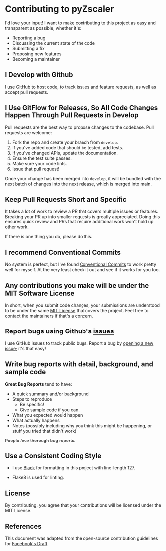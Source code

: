 # Contributing to pyZscaler

I'd love your input! I want to make contributing to this project as easy and transparent as possible, whether it's:

- Reporting a bug
- Discussing the current state of the code
- Submitting a fix
- Proposing new features
- Becoming a maintainer

## I Develop with Github

I use GitHub to host code, to track issues and feature requests, as well as accept pull requests.

## I Use GitFlow for Releases, So All Code Changes Happen Through Pull Requests in Develop

Pull requests are the best way to propose changes to the codebase. Pull requests are welcome:

1. Fork the repo and create your branch from `develop`.
2. If you've added code that should be tested, add tests.
3. If you've changed APIs, update the documentation.
4. Ensure the test suite passes.
5. Make sure your code lints.
6. Issue that pull request!

Once your change has been merged into `develop`, it will be bundled with the next batch of changes into the next release,
which is merged into main.

## Keep Pull Requests Short and Specific

It takes a lot of work to review a PR that covers multiple issues or features. Breaking
your PR up into smaller requests is greatly appreciated. Doing this ensures quick review
and PRs that require additional work won't hold up other work.

If there is one thing you do, please do this.

## I recommend Conventional Commits

No system is perfect, but I've found [Conventional Commits](https://www.conventionalcommits.org/) to work pretty well for myself. At the very
least check it out and see if it works for you too.

## Any contributions you make will be under the MIT Software License

In short, when you submit code changes, your submissions are understood to be under the
same [MIT License](http://choosealicense.com/licenses/mit/) that covers the project. Feel free to contact the
maintainers if that's a concern.

## Report bugs using Github's [issues](https://github.com/mitchos/pyZscaler/issues)

I use GitHub issues to track public bugs. Report a bug by [opening a new issue](https://github.com/mitchos/pyzscaler/issues/new); it's that easy!

## Write bug reports with detail, background, and sample code

**Great Bug Reports** tend to have:

- A quick summary and/or background
- Steps to reproduce
  - Be specific!
  - Give sample code if you can.
- What you expected would happen
- What actually happens
- Notes (possibly including why you think this might be happening, or stuff you tried that didn't work)

People *love* thorough bug reports.

## Use a Consistent Coding Style

- I use [Black](https://github.com/psf/black) for formatting in this project with line-length 127.

- Flake8 is used for linting.

## License

By contributing, you agree that your contributions will be licensed under the MIT License.

## References

This document was adapted from the open-source contribution guidelines
for [Facebook's Draft](https://github.com/facebook/draft-js/blob/a9316a723f9e918afde44dea68b5f9f39b7d9b00/CONTRIBUTING.md)
